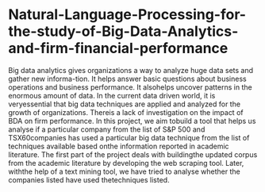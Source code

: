 # Natural-Language-Processing-for-the-study-of-Big-Data-Analytics-and-firm-financial-performance

Big data analytics gives organizations a way to analyze huge data sets and gather new informa-tion. It helps answer basic questions about business operations and business performance. It alsohelps uncover patterns in the enormous amount of data. In the current data driven world, it is veryessential that big data techniques are applied and analyzed for the growth of organizations. Thereis a lack of investigation on the impact of BDA on firm performance. In this project, we aim tobuild a tool that helps us analyse if a particular company from the list of S&P 500 and TSX60companies has used a particular big data technique from the list of techniques available based onthe information reported in academic literature. The first part of the project deals with buildingthe updated corpus from the academic literature by developing the web scraping tool. Later, withthe help of a text mining tool, we have tried to analyse whether the companies listed have used thetechniques listed.
